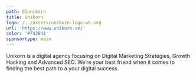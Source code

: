 ```yaml
---
path: 01unikorn
title: Unikorn
logo: /../assets/unikorn-logo-wh.svg
url: 'https://www.unikorn.se/'
color: '#742B41'
sponsortype: main
---
```

Unikorn is a digital agency focusing on Digital Marketing Strategies, Growth Hacking and Advanced SEO. We’re your best friend when it comes to finding the best path to a your digital success.
